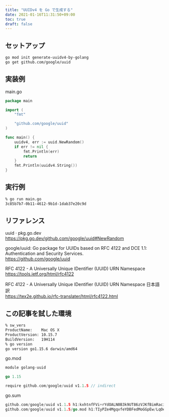 ```yaml
---
title: "UUIDv4 を Go で生成する"
date: 2021-01-16T11:31:50+09:00
toc: true
draft: false
---
```


<!--more-->

## セットアップ

```bash
go mod init generate-uuidv4-by-golang
go get github.com/google/uuid
```


## 実装例

main.go

```go
package main

import (
	"fmt"

	"github.com/google/uuid"
)

func main() {
	uuidv4, err := uuid.NewRandom()
	if err != nil {
		fmt.Println(err)
		return
	}
	fmt.Println(uuidv4.String())
}
```


## 実行例

```bash
% go run main.go
3c85b7b7-0b11-4612-9b1d-1dab37e20c9d
```


## リファレンス

uuid · pkg.go.dev  
https://pkg.go.dev/github.com/google/uuid#NewRandom

google/uuid: Go package for UUIDs based on RFC 4122 and DCE 1.1: Authentication and Security Services.  
https://github.com/google/uuid

RFC 4122 - A Universally Unique IDentifier (UUID) URN Namespace  
https://tools.ietf.org/html/rfc4122

RFC 4122 - A Universally Unique IDentifier (UUID) URN Namespace 日本語訳  
https://tex2e.github.io/rfc-translater/html/rfc4122.html


## この記事を試した環境

```bash
% sw_vers
ProductName:    Mac OS X
ProductVersion: 10.15.7
BuildVersion:   19H114
% go version
go version go1.15.6 darwin/amd64
```

go.mod

```go
module golang-uuid

go 1.15

require github.com/google/uuid v1.1.5 // indirect
```

go.sum

```go
github.com/google/uuid v1.1.5 h1:kxhtnfFVi+rYdOALN0B3k9UT86zVJKfBimRaciULW4I=
github.com/google/uuid v1.1.5/go.mod h1:TIyPZe4MgqvfeYDBFedMoGGpEw/LqOeaOT+nhxU+yHo=
```
